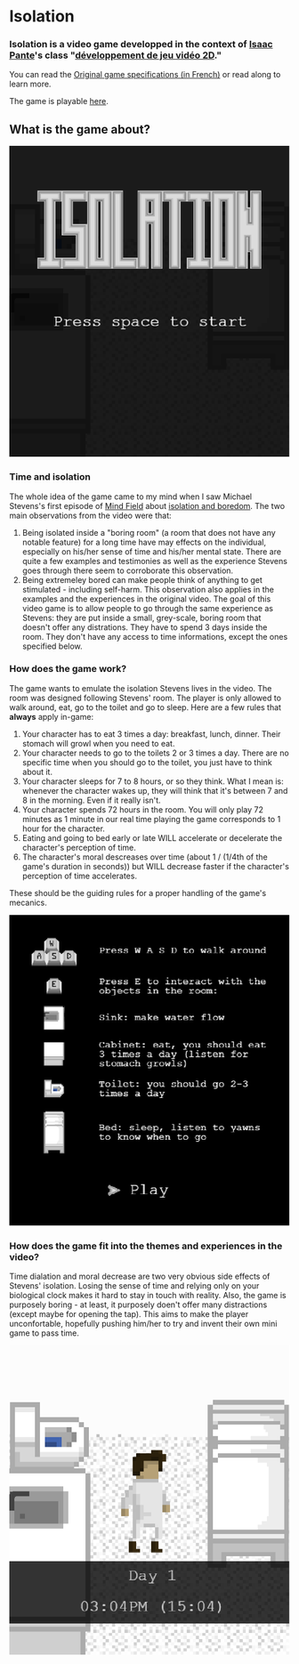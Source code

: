 # Isolation

### **Isolation** is a video game developped in the context of [Isaac Pante](https://github.com/ipante)'s class "[développement de jeu vidéo 2D](https://github.com/ipante/ressources_cours_jeux_video_2D)."

You can read the [Original game specifications (in French)](http://bit.ly/LRJV2D) or read along to learn more.

The game is playable [here](https://digitaldw.github.io/Isolation/pages/index.html).

## What is the game about?
![](assets/screenshots/main_menu.PNG)

### Time and isolation
The whole idea of the game came to my mind when I saw Michael Stevens's first episode of [Mind Field](https://www.youtube.com/watch?v=GAPqEAWW9lc) about [isolation and boredom](https://www.youtube.com/watch?v=iqKdEhx-dD4). The two main observations from the video were that:
1. Being isolated inside a "boring room" (a room that does not have any notable feature) for a long time have may effects on the individual, especially on his/her sense of time and his/her mental state. There are quite a few examples and testimonies as well as the experience Stevens goes through there seem to corroborate this observation.
2. Being extremeley bored can make people think of anything to get stimulated - including self-harm. This observation also applies in the examples and the experiences in the original video.
The goal of this video game is to allow people to go through the same experience as Stevens: they are put inside a small, grey-scale, boring room that doesn't offer any distrations. They have to spend 3 days inside the room. They don't have any access to time informations, except the ones specified below.

### How does the game work?
The game wants to emulate the isolation Stevens lives in the video. The room was designed following Stevens' room. The player is only allowed to walk around, eat, go to the toilet and go to sleep. Here are a few rules that **always** apply in-game:
1. Your character has to eat 3 times a day: breakfast, lunch, dinner. Their stomach will growl when you need to eat.
2. Your character needs to go to the toilets 2 or 3 times a day. There are no specific time when you should go to the toilet, you just have to think about it.
3. Your character sleeps for 7 to 8 hours, or so they think. What I mean is: whenever the character wakes up, they will think that it's between 7 and 8 in the morning. Even if it really isn't.
4. Your character spends 72 hours in the room. You will only play 72 minutes as 1 minute in our real time playing the game corresponds to 1 hour for the character.
5. Eating and going to bed early or late WILL accelerate or decelerate the character's perception of time.
6. The character's moral descreases over time (about 1 / (1/4th of the game's duration in seconds)) but WILL decrease faster if the character's perception of time accelerates.

These should be the guiding rules for a proper handling of the game's mecanics.

![](assets/screenshots/help_screen.PNG)

### How does the game fit into the themes and experiences in the video?
Time dialation and moral decrease are two very obvious side effects of Stevens' isolation. Losing the sense of time and relying only on your biological clock makes it hard to stay in touch with reality. Also, the game is purposely boring - at least, it purposely doen't offer many distractions (except maybe for opening the tap). This aims to make the player unconfortable, hopefully pushing him/her to try and invent their own mini game to pass time.

![](assets/screenshots/game_1.PNG)

